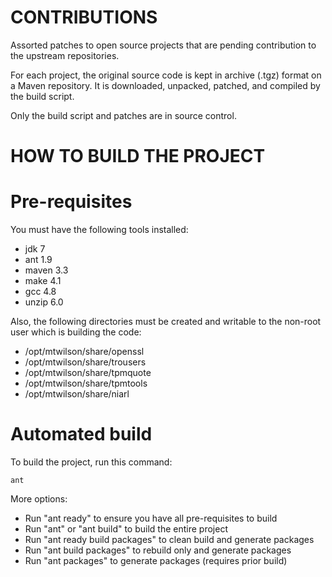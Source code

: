 CONTRIBUTIONS
=============

Assorted patches to open source projects that are pending contribution
to the upstream repositories.

For each project, the original source code is kept in archive (.tgz) 
format on a Maven repository. It is downloaded, unpacked, patched, and 
compiled by the build script. 

Only the build script and patches are in source control. 


HOW TO BUILD THE PROJECT
========================

# Pre-requisites

You must have the following tools installed:
  
* jdk 7
* ant 1.9
* maven 3.3
* make 4.1
* gcc 4.8
* unzip 6.0

Also, the following directories must be created and writable to the
non-root user which is building the code:

* /opt/mtwilson/share/openssl
* /opt/mtwilson/share/trousers
* /opt/mtwilson/share/tpmquote
* /opt/mtwilson/share/tpmtools
* /opt/mtwilson/share/niarl

# Automated build

To build the project, run this command:

    ant

More options:

  * Run "ant ready" to ensure you have all pre-requisites to build
  * Run "ant" or "ant build" to build the entire project
  * Run "ant ready build packages" to clean build and generate packages
  * Run "ant build packages" to rebuild only and generate packages
  * Run "ant packages" to generate packages (requires prior build)

